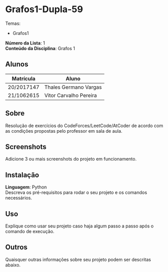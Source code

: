 # Grafos1-Dupla-59

Temas:
 - Grafos1

**Número da Lista**: 1<br>
**Conteúdo da Disciplina**: Grafos 1<br>

## Alunos
|Matrícula | Aluno |
| -- | -- |
| 20/2017147  |  Thales Germano Vargas|
| 21/1062615|  Vitor Carvalho Pereira |

## Sobre 
Resolução de exercícios do CodeForces/LeetCode/AtCoder de acordo com as condições
propostas pelo professor em sala de aula.

## Screenshots
Adicione 3 ou mais screenshots do projeto em funcionamento.

## Instalação 
**Linguagem**: Python<br>
Descreva os pré-requisitos para rodar o seu projeto e os comandos necessários.

## Uso 
Explique como usar seu projeto caso haja algum passo a passo após o comando de execução.

## Outros 
Quaisquer outras informações sobre seu projeto podem ser descritas abaixo.



